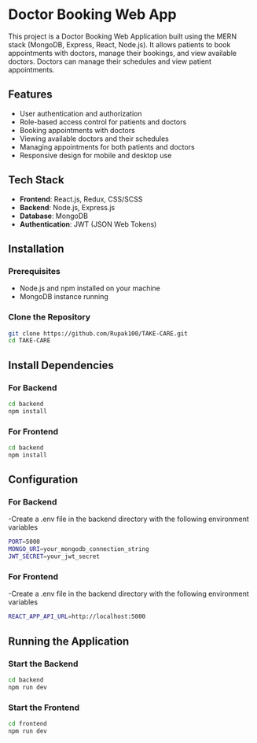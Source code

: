 # Doctor Booking Web App

This project is a Doctor Booking Web Application built using the MERN stack (MongoDB, Express, React, Node.js). It allows patients to book appointments with doctors, manage their bookings, and view available doctors. Doctors can manage their schedules and view patient appointments.

## Features

- User authentication and authorization
- Role-based access control for patients and doctors
- Booking appointments with doctors
- Viewing available doctors and their schedules
- Managing appointments for both patients and doctors
- Responsive design for mobile and desktop use

## Tech Stack

- **Frontend**: React.js, Redux, CSS/SCSS
- **Backend**: Node.js, Express.js
- **Database**: MongoDB
- **Authentication**: JWT (JSON Web Tokens)

## Installation

### Prerequisites

- Node.js and npm installed on your machine
- MongoDB instance running

### Clone the Repository

```bash
git clone https://github.com/Rupak100/TAKE-CARE.git
cd TAKE-CARE
```
## Install Dependencies

### For Backend
```bash
cd backend
npm install
```
### For Frontend
```bash
cd backend
npm install
```
## Configuration
### For Backend
-Create a .env file in the backend directory with the following environment variables
```bash
PORT=5000
MONGO_URI=your_mongodb_connection_string
JWT_SECRET=your_jwt_secret
```
### For Frontend
-Create a .env file in the backend directory with the following environment variables
```bash
REACT_APP_API_URL=http://localhost:5000

```
## Running the Application
### Start the Backend

```bash
cd backend
npm run dev
```
### Start the Frontend

```bash
cd frontend
npm run dev
```

